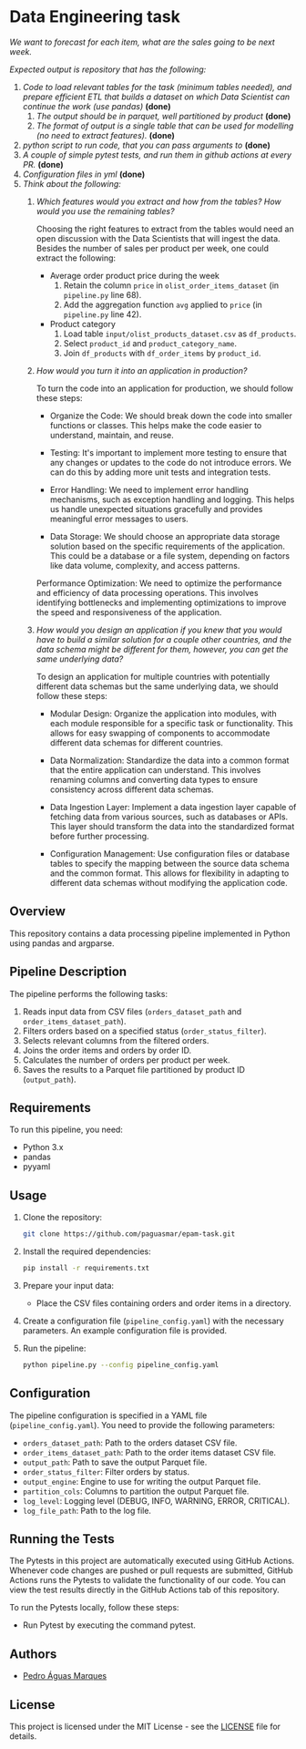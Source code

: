 # Data Engineering task
*We want to forecast for each item, what are the sales going to be next week.*

*Expected output is repository that has the following:*

1. *Code to load relevant tables for the task (minimum tables needed), and prepare efficient ETL that builds a dataset on which Data Scientist can continue the work (use pandas)* **(done)**
    1. *The output should be in parquet, well partitioned by product* **(done)**
    2. *The format of output is a single table that can be used for modelling (no need to extract features).* **(done)**
2. *python script to run code, that you can pass arguments to* **(done)**
3. *A couple of simple pytest tests, and run them in github actions at every PR.* **(done)**
4. *Configuration files in yml* **(done)**
5. *Think about the following:*
    1. *Which features would you extract and how from the tables? How would you use the remaining tables?*
        
        Choosing the right features to extract from the tables would need an open discussion with the Data Scientists that will ingest the data.
        Besides the number of sales per product per week, one could extract the following:
        - Average order product price during the week
            1. Retain the column `price` in `olist_order_items_dataset` (in `pipeline.py` line 68).
            2. Add the aggregation function `avg` applied to `price` (in `pipeline.py` line 42).
        - Product category
            1. Load table `input/olist_products_dataset.csv` as `df_products`.
            2. Select `product_id` and `product_category_name`.
            3. Join `df_products` with `df_order_items` by `product_id`.
    2. *How would you turn it into an application in production?*

        To turn the code into an application for production, we should follow these steps:

        - Organize the Code: We should break down the code into smaller functions or classes. This helps make the code easier to understand, maintain, and reuse.

        - Testing: It's important to implement more testing to ensure that any changes or updates to the code do not introduce errors. We can do this by adding more unit tests and integration tests.

        - Error Handling: We need to implement error handling mechanisms, such as exception handling and logging. This helps us handle unexpected situations gracefully and provides meaningful error messages to users.

        - Data Storage: We should choose an appropriate data storage solution based on the specific requirements of the application. This could be a database or a file system, depending on factors like data volume, complexity, and access patterns.

        Performance Optimization: We need to optimize the performance and efficiency of data processing operations. This involves identifying bottlenecks and implementing optimizations to improve the speed and responsiveness of the application.
    3. *How would you design an application if you knew that you would have to build a similar solution for a couple other countries, and the data schema might be different for them, however, you can get the same underlying data?*

        To design an application for multiple countries with potentially different data schemas but the same underlying data, we should follow these steps:

        - Modular Design: Organize the application into modules, with each module responsible for a specific task or functionality. This allows for easy swapping of components to accommodate different data schemas for different countries.

        - Data Normalization: Standardize the data into a common format that the entire application can understand. This involves renaming columns and converting data types to ensure consistency across different data schemas.

        - Data Ingestion Layer: Implement a data ingestion layer capable of fetching data from various sources, such as databases or APIs. This layer should transform the data into the standardized format before further processing.

        - Configuration Management: Use configuration files or database tables to specify the mapping between the source data schema and the common format. This allows for flexibility in adapting to different data schemas without modifying the application code.

## Overview

This repository contains a data processing pipeline implemented in Python using pandas and argparse.

## Pipeline Description

The pipeline performs the following tasks:

1. Reads input data from CSV files (`orders_dataset_path` and `order_items_dataset_path`).
2. Filters orders based on a specified status (`order_status_filter`).
3. Selects relevant columns from the filtered orders.
4. Joins the order items and orders by order ID.
5. Calculates the number of orders per product per week.
6. Saves the results to a Parquet file partitioned by product ID (`output_path`).

## Requirements

To run this pipeline, you need:

- Python 3.x
- pandas
- pyyaml

## Usage

1. Clone the repository:

   ```bash
   git clone https://github.com/paguasmar/epam-task.git
   ```

2. Install the required dependencies:

   ```bash
   pip install -r requirements.txt
   ```

3. Prepare your input data:

   - Place the CSV files containing orders and order items in a directory.

4. Create a configuration file (`pipeline_config.yaml`) with the necessary parameters. An example configuration file is provided.

5. Run the pipeline:

   ```bash
   python pipeline.py --config pipeline_config.yaml
   ```

## Configuration

The pipeline configuration is specified in a YAML file (`pipeline_config.yaml`). You need to provide the following parameters:

- `orders_dataset_path`: Path to the orders dataset CSV file.
- `order_items_dataset_path`: Path to the order items dataset CSV file.
- `output_path`: Path to save the output Parquet file.
- `order_status_filter`: Filter orders by status.
- `output_engine`: Engine to use for writing the output Parquet file.
- `partition_cols`: Columns to partition the output Parquet file.
- `log_level`: Logging level (DEBUG, INFO, WARNING, ERROR, CRITICAL).
- `log_file_path`: Path to the log file.

## Running the Tests
The Pytests in this project are automatically executed using GitHub Actions. Whenever code changes are pushed or pull requests are submitted, GitHub Actions runs the Pytests to validate the functionality of our code. You can view the test results directly in the GitHub Actions tab of this repository.

To run the Pytests locally, follow these steps:

- Run Pytest by executing the command pytest.

## Authors

- [Pedro Águas Marques](https://github.com/paguasmar)

## License

This project is licensed under the MIT License - see the [LICENSE](LICENSE) file for details.
